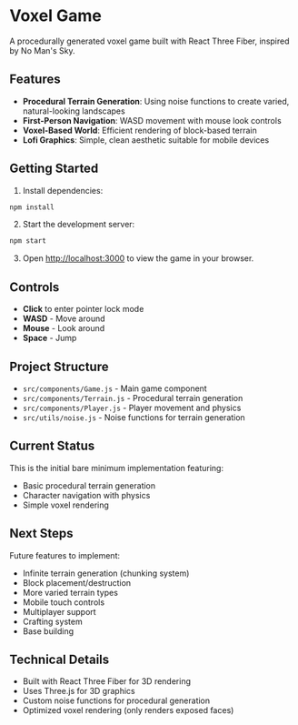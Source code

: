 # Voxel Game

A procedurally generated voxel game built with React Three Fiber, inspired by No Man's Sky.

## Features

- **Procedural Terrain Generation**: Using noise functions to create varied, natural-looking landscapes
- **First-Person Navigation**: WASD movement with mouse look controls
- **Voxel-Based World**: Efficient rendering of block-based terrain
- **Lofi Graphics**: Simple, clean aesthetic suitable for mobile devices

## Getting Started

1. Install dependencies:
```bash
npm install
```

2. Start the development server:
```bash
npm start
```

3. Open [http://localhost:3000](http://localhost:3000) to view the game in your browser.

## Controls

- **Click** to enter pointer lock mode
- **WASD** - Move around
- **Mouse** - Look around
- **Space** - Jump

## Project Structure

- `src/components/Game.js` - Main game component
- `src/components/Terrain.js` - Procedural terrain generation
- `src/components/Player.js` - Player movement and physics
- `src/utils/noise.js` - Noise functions for terrain generation

## Current Status

This is the initial bare minimum implementation featuring:
- Basic procedural terrain generation
- Character navigation with physics
- Simple voxel rendering

## Next Steps

Future features to implement:
- Infinite terrain generation (chunking system)
- Block placement/destruction
- More varied terrain types
- Mobile touch controls
- Multiplayer support
- Crafting system
- Base building

## Technical Details

- Built with React Three Fiber for 3D rendering
- Uses Three.js for 3D graphics
- Custom noise functions for procedural generation
- Optimized voxel rendering (only renders exposed faces) 